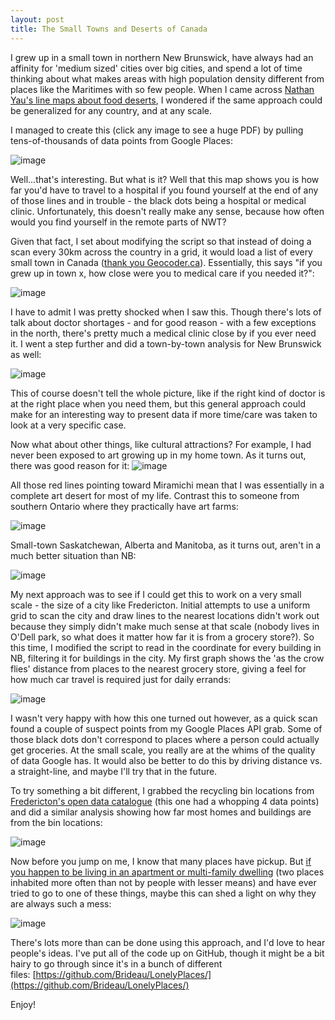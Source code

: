 ```yaml
---
layout: post
title: The Small Towns and Deserts of Canada
---
```


I grew up in a small town in northern New Brunswick, have always had an affinity for 'medium sized' cities over big cities, and spend a lot of time thinking about what makes areas with high population density different from places like the Maritimes with so few people. When I came across [Nathan Yau's line maps about food deserts](http://flowingdata.com/2013/08/27/in-search-of-food-deserts/), I wondered if the same approach could be generalized for any country, and at any scale.

I managed to create this (click any image to see a huge PDF) by pulling tens-of-thousands of data points from Google Places:

![image](https://31.media.tumblr.com/0e15e99c28471ef2fe34c7b3d74c62e3/tumblr_inline_my88q9SONl1rfk13c.png)

Well...that's interesting. But what is it? Well that this map shows you is how far you'd have to travel to a hospital if you found yourself at the end of any of those lines and in trouble - the black dots being a hospital or medical clinic. Unfortunately, this doesn't really make any sense, because how often would you find yourself in the remote parts of NWT?

Given that fact, I set about modifying the script so that instead of doing a scan every 30km across the country in a grid, it would load a list of every small town in Canada ([thank you Geocoder.ca](http://geocoder.ca/?freedata=1)). Essentially, this says "if you grew up in town x, how close were you to medical care if you needed it?":

![image](https://31.media.tumblr.com/37322584ec1774c78834aba123ea9e4f/tumblr_inline_my890dTlEQ1rfk13c.png)

I have to admit I was pretty shocked when I saw this. Though there's lots of talk about doctor shortages - and for good reason - with a few exceptions in the north, there's pretty much a medical clinic close by if you ever need it. I went a step further and did a town-by-town analysis for New Brunswick as well:

![image](https://31.media.tumblr.com/9ca42a1cdca25c3742e53f5eaa121b85/tumblr_inline_my894nVaF21rfk13c.png)

This of course doesn't tell the whole picture, like if the right kind of doctor is at the right place when you need them, but this general approach could make for an interesting way to present data if more time/care was taken to look at a very specific case.

Now what about other things, like cultural attractions? For example, I had never been exposed to art growing up in my home town. As it turns out, there was good reason for it:&nbsp;![image](https://31.media.tumblr.com/9ac3c49dbd391bd5262ff63067100ba1/tumblr_inline_my89d6h36C1rfk13c.png)

All those red lines pointing toward Miramichi mean that I was essentially in a complete art desert for most of my life. Contrast this to someone from southern Ontario where they practically have art farms:

![image](https://31.media.tumblr.com/cd3832fd5f26262848fdd2d0ce7a79e4/tumblr_inline_my89g4DuAo1rfk13c.png)

Small-town Saskatchewan, Alberta and Manitoba, as it turns out, aren't in a much better situation than NB:

![image](https://31.media.tumblr.com/61c9f8fbdccee11368c943f7eb610445/tumblr_inline_my89k2y26E1rfk13c.png)

My next approach was to see if I could get this to work on a very small scale - the size of a city like Fredericton. Initial attempts to use a uniform grid to scan the city and draw lines to the nearest locations didn't work out because they simply didn't make much sense at that scale (nobody lives in O'Dell park, so what does it matter how far it is from a grocery store?). So this time, I modified the script to read in the coordinate for every building in NB, filtering it for buildings in the city. My first graph shows the 'as the crow flies' distance from places to the nearest grocery store, giving a feel for how much car travel is required just for daily errands:

![image](https://31.media.tumblr.com/2ad3204c1299cadc67052605205681b1/tumblr_inline_my89scM5Hi1rfk13c.png)

I wasn't very happy with how this one turned out however, as a quick scan found a couple of suspect points from my Google Places API grab. Some of those black dots don't correspond to places where a person could actually get groceries. At the small scale, you really are at the whims of the quality of data Google has. It would also be better to do this by driving distance vs. a straight-line, and maybe I'll try that in the future.

To try something a bit different, I grabbed the recycling bin locations from [Fredericton's open data catalogue](http://www.fredericton.ca/en/citygovernment/Catalogue.asp)&nbsp;(this one had a whopping 4 data points) and did a similar analysis showing how far most homes and buildings are from the bin locations:

![image](https://31.media.tumblr.com/2ed391e044e153f7f9a1cc4038c42b7a/tumblr_inline_my89zd0DIK1rfk13c.png)

Now before you jump on me, I know that many places have pickup. But [if you happen to be living in an apartment or multi-family dwelling](http://www.fredericton.ca/en/environment/whyrecycle.asp) (two places inhabited more often than not by people with lesser means) and have ever tried to go to one of these things, maybe this can shed a light on why they are always such a mess:

![image](https://31.media.tumblr.com/456449f9aff3e14e54ae6b3163923403/tumblr_inline_my8akaZbqv1rfk13c.jpg)

There's lots more than can be done using this approach, and I'd love to hear people's ideas. I've put all of the code up on GitHub, though it might be a bit hairy to go through since it's in a bunch of different files:&nbsp;[https://github.com/Brideau/LonelyPlaces/](https://github.com/Brideau/LonelyPlaces/)

Enjoy!